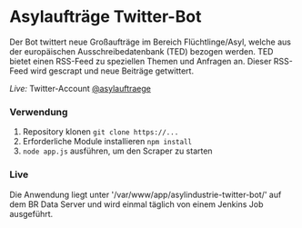 # Asylaufträge Twitter-Bot
Der Bot twittert neue Großaufträge im Bereich Flüchtlinge/Asyl, welche aus der europäischen Ausschreibedatenbank (TED) bezogen werden. TED bietet einen RSS-Feed zu speziellen Themen und Anfragen an. Dieser RSS-Feed wird gescrapt und neue Beiträge getwittert.

*Live:* Twitter-Account [@asylauftraege](https://twitter.com/asylauftraege)

### Verwendung
1. Repository klonen `git clone https://...`
2. Erforderliche Module installieren `npm install`
3. `node app.js` ausführen, um den Scraper zu starten

### Live
Die Anwendung liegt unter '/var/www/app/asylindustrie-twitter-bot/' auf dem BR Data Server und wird einmal täglich von einem Jenkins Job ausgeführt.
